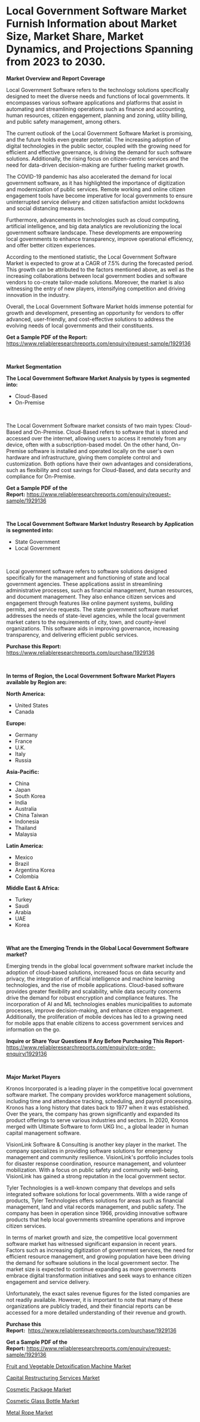 <p><h1>Local Government Software Market Furnish Information about Market Size, Market Share, Market Dynamics, and Projections Spanning from 2023 to 2030.</h1></p><p><strong>Market Overview and Report Coverage</strong></p>
<p><p>Local Government Software refers to the technology solutions specifically designed to meet the diverse needs and functions of local governments. It encompasses various software applications and platforms that assist in automating and streamlining operations such as finance and accounting, human resources, citizen engagement, planning and zoning, utility billing, and public safety management, among others.</p><p>The current outlook of the Local Government Software Market is promising, and the future holds even greater potential. The increasing adoption of digital technologies in the public sector, coupled with the growing need for efficient and effective governance, is driving the demand for such software solutions. Additionally, the rising focus on citizen-centric services and the need for data-driven decision-making are further fueling market growth.</p><p>The COVID-19 pandemic has also accelerated the demand for local government software, as it has highlighted the importance of digitization and modernization of public services. Remote working and online citizen engagement tools have become imperative for local governments to ensure uninterrupted service delivery and citizen satisfaction amidst lockdowns and social distancing measures.</p><p>Furthermore, advancements in technologies such as cloud computing, artificial intelligence, and big data analytics are revolutionizing the local government software landscape. These developments are empowering local governments to enhance transparency, improve operational efficiency, and offer better citizen experiences.</p><p>According to the mentioned statistic, the Local Government Software Market is expected to grow at a CAGR of 7.5% during the forecasted period. This growth can be attributed to the factors mentioned above, as well as the increasing collaborations between local government bodies and software vendors to co-create tailor-made solutions. Moreover, the market is also witnessing the entry of new players, intensifying competition and driving innovation in the industry.</p><p>Overall, the Local Government Software Market holds immense potential for growth and development, presenting an opportunity for vendors to offer advanced, user-friendly, and cost-effective solutions to address the evolving needs of local governments and their constituents.</p></p>
<p><strong>Get a Sample PDF of the Report:</strong> <a href="https://www.reliableresearchreports.com/enquiry/request-sample/1929136">https://www.reliableresearchreports.com/enquiry/request-sample/1929136</a></p>
<p>&nbsp;</p>
<p><strong>Market Segmentation</strong></p>
<p><strong>The Local Government Software Market Analysis by types is segmented into:</strong></p>
<p><ul><li>Cloud-Based</li><li>On-Premise</li></ul></p>
<p>&nbsp;</p>
<p><p>The Local Government Software market consists of two main types: Cloud-Based and On-Premise. Cloud-Based refers to software that is stored and accessed over the internet, allowing users to access it remotely from any device, often with a subscription-based model. On the other hand, On-Premise software is installed and operated locally on the user's own hardware and infrastructure, giving them complete control and customization. Both options have their own advantages and considerations, such as flexibility and cost savings for Cloud-Based, and data security and compliance for On-Premise.</p></p>
<p><strong>Get a Sample PDF of the Report:</strong>&nbsp;<a href="https://www.reliableresearchreports.com/enquiry/request-sample/1929136">https://www.reliableresearchreports.com/enquiry/request-sample/1929136</a></p>
<p>&nbsp;</p>
<p><strong>The Local Government Software Market Industry Research by Application is segmented into:</strong></p>
<p><ul><li>State Government</li><li>Local Government</li></ul></p>
<p>&nbsp;</p>
<p><p>Local government software refers to software solutions designed specifically for the management and functioning of state and local government agencies. These applications assist in streamlining administrative processes, such as financial management, human resources, and document management. They also enhance citizen services and engagement through features like online payment systems, building permits, and service requests. The state government software market addresses the needs of state-level agencies, while the local government market caters to the requirements of city, town, and county-level organizations. This software aids in improving governance, increasing transparency, and delivering efficient public services.</p></p>
<p><strong>Purchase this Report:</strong>&nbsp; <a href="https://www.reliableresearchreports.com/purchase/1929136">https://www.reliableresearchreports.com/purchase/1929136</a></p>
<p>&nbsp;</p>
<p><strong>In terms of Region, the Local Government Software Market Players available by Region are:</strong></p>
<p>
    <p> <strong> North America: </strong>
        <ul>
            <li>United States</li>
            <li>Canada</li>
        </ul>
        </p> 
    <p> <strong> Europe: </strong>
        <ul>
            <li>Germany</li>
            <li>France</li>
            <li>U.K.</li>
            <li>Italy</li>
            <li>Russia</li>
        </ul>
        </p> 
    <p> <strong> Asia-Pacific: </strong>
        <ul>
            <li>China</li>
            <li>Japan</li>
            <li>South Korea</li>
            <li>India</li>
            <li>Australia</li>
            <li>China Taiwan</li>
            <li>Indonesia</li>
            <li>Thailand</li>
            <li>Malaysia</li>
        </ul>
        </p> 
    <p> <strong> Latin America: </strong>
        <ul>
            <li>Mexico</li>
            <li>Brazil</li>
            <li>Argentina Korea</li>
            <li>Colombia</li>
        </ul>
        </p> 
    <p> <strong> Middle East & Africa: </strong>
        <ul>
            <li>Turkey</li>
            <li>Saudi</li>
            <li>Arabia</li>
            <li>UAE</li>
            <li>Korea</li>
        </ul>
    </p>
    </p>
<p>&nbsp;</p>
<p><strong>What are the Emerging Trends in the Global Local Government Software market?</strong></p>
<p><p>Emerging trends in the global local government software market include the adoption of cloud-based solutions, increased focus on data security and privacy, the integration of artificial intelligence and machine learning technologies, and the rise of mobile applications. Cloud-based software provides greater flexibility and scalability, while data security concerns drive the demand for robust encryption and compliance features. The incorporation of AI and ML technologies enables municipalities to automate processes, improve decision-making, and enhance citizen engagement. Additionally, the proliferation of mobile devices has led to a growing need for mobile apps that enable citizens to access government services and information on the go.</p></p>
<p><strong>Inquire or Share Your Questions If Any Before Purchasing This Report</strong>- <a href="https://www.reliableresearchreports.com/enquiry/pre-order-enquiry/1929136">https://www.reliableresearchreports.com/enquiry/pre-order-enquiry/1929136</a></p>
<p>&nbsp;</p>
<p><strong>Major Market Players</strong></p>
<p><p>Kronos Incorporated is a leading player in the competitive local government software market. The company provides workforce management solutions, including time and attendance tracking, scheduling, and payroll processing. Kronos has a long history that dates back to 1977 when it was established. Over the years, the company has grown significantly and expanded its product offerings to serve various industries and sectors. In 2020, Kronos merged with Ultimate Software to form UKG Inc., a global leader in human capital management software.</p><p>VisionLink Software & Consulting is another key player in the market. The company specializes in providing software solutions for emergency management and community resilience. VisionLink's portfolio includes tools for disaster response coordination, resource management, and volunteer mobilization. With a focus on public safety and community well-being, VisionLink has gained a strong reputation in the local government sector.</p><p>Tyler Technologies is a well-known company that develops and sells integrated software solutions for local governments. With a wide range of products, Tyler Technologies offers solutions for areas such as financial management, land and vital records management, and public safety. The company has been in operation since 1966, providing innovative software products that help local governments streamline operations and improve citizen services.</p><p>In terms of market growth and size, the competitive local government software market has witnessed significant expansion in recent years. Factors such as increasing digitization of government services, the need for efficient resource management, and growing population have been driving the demand for software solutions in the local government sector. The market size is expected to continue expanding as more governments embrace digital transformation initiatives and seek ways to enhance citizen engagement and service delivery.</p><p>Unfortunately, the exact sales revenue figures for the listed companies are not readily available. However, it is important to note that many of these organizations are publicly traded, and their financial reports can be accessed for a more detailed understanding of their revenue and growth.</p></p>
<p><strong>Purchase this Report:</strong>&nbsp;&nbsp;<a href="https://www.reliableresearchreports.com/purchase/1929136">https://www.reliableresearchreports.com/purchase/1929136</a></p>
<p></p>
<p><strong>Get a Sample PDF of the Report:</strong>&nbsp;<a href="https://www.reliableresearchreports.com/enquiry/request-sample/1929136">https://www.reliableresearchreports.com/enquiry/request-sample/1929136</a></p>
<p><p><a href="https://github.com/AKSHATREPORTPRIME/Market-Research-Report-List-1/blob/main/fruit-and-vegetable-detoxification-machine-market.md">Fruit and Vegetable Detoxification Machine Market</a></p><p><a href="https://github.com/Chiragrp26/Market-Research-Report-List-1/blob/main/capital-restructuring-services-market.md">Capital Restructuring Services Market</a></p><p><a href="https://medium.com/@jensenklein/cosmetic-package-market-competitive-analysis-market-trends-and-forecast-to-2030-24a6b73f4d7c">Cosmetic Package Market</a></p><p><a href="https://medium.com/@vivianejast/cosmetic-glass-bottle-market-analysis-and-sze-forecasted-for-period-from-2023-to-2030-363dfb63950e">Cosmetic Glass Bottle Market</a></p><p><a href="https://medium.com/@edenkrajcik/metal-rope-market-size-and-market-trends-complete-industry-overview-2023-to-2030-1701fb6c9dc4">Metal Rope Market</a></p></p>
